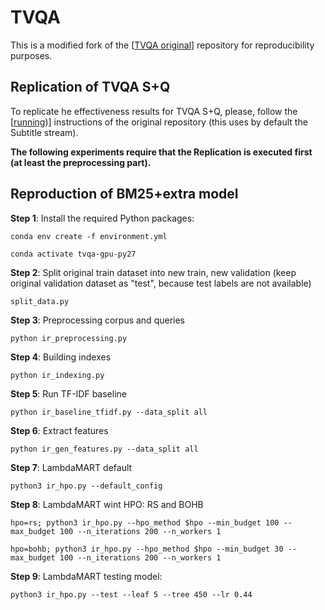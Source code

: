 # TVQA

This is a modified fork of the [[TVQA original](https://github.com/jayleicn/TVQA)] repository for reproducibility purposes.

## Replication of TVQA S+Q 

To replicate he effectiveness results for TVQA S+Q, please, follow the [[running](https://github.com/jayleicn/TVQA))]  instructions of the original repository (this uses by default the Subtitle stream).

**The following experiments require that the Replication is executed first (at least the preprocessing part).**

## Reproduction of BM25+extra model

**Step 1**: Install the required Python packages: 

`conda env create -f environment.yml`

`conda activate tvqa-gpu-py27`

**Step 2**: Split original train dataset into new train, new validation (keep original validation dataset as "test", because test labels are not available)

`split_data.py`

**Step 3**: Preprocessing corpus and queries

  `python ir_preprocessing.py`

**Step 4**: Building indexes

  `python ir_indexing.py`

**Step 5**: Run TF-IDF baseline

`python ir_baseline_tfidf.py --data_split all`

**Step 6**: Extract features 

`python ir_gen_features.py --data_split all`

**Step 7**: LambdaMART default

 `python3 ir_hpo.py --default_config`

**Step 8**: LambdaMART wint HPO: RS and BOHB

  `hpo=rs; python3 ir_hpo.py --hpo_method $hpo --min_budget 100 --max_budget 100 --n_iterations 200 --n_workers 1`
  
  `hpo=bohb; python3 ir_hpo.py --hpo_method $hpo --min_budget 30 --max_budget 100 --n_iterations 200 --n_workers 1`

**Step 9**: LambdaMART testing model:

  `python3 ir_hpo.py --test --leaf 5 --tree 450 --lr 0.44`

